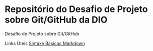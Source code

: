 # Repositório do Desafio de Projeto sobre Git/GitHub da DIO
Desafio de Projeto sobre Git/GitHub

Links Úteis
[Sintaxe Basicac Markdown](https://www.markdownguide.org/basic-syntax/)
